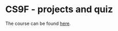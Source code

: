 # CS9F - projects and quiz
The course can be found [here](https://selfpaced.bitbucket.io/#/cpp/calendar).
